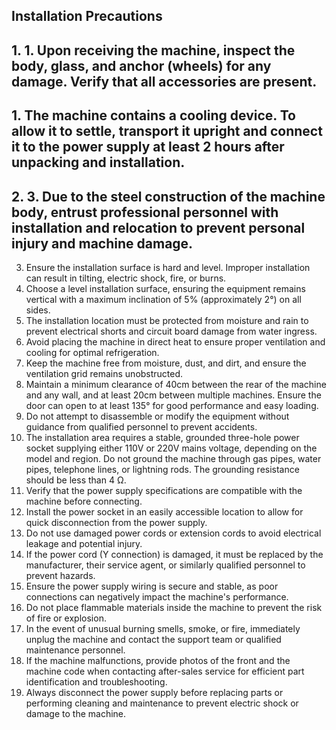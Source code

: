 ## Installation Precautions

## 1\.		1.	Upon receiving the machine, inspect the body, glass, and anchor (wheels) for any damage. Verify that all accessories are present.

## 1. The machine contains a cooling device. To allow it to settle, transport it upright and connect it to the power supply at least 2 hours after unpacking and installation.
## 2. 3.	Due to the steel construction of the machine body, entrust professional personnel with installation and relocation to prevent personal injury and machine damage.
3. Ensure the installation surface is hard and level. Improper installation can result in tilting, electric shock, fire, or burns.
4. Choose a level installation surface, ensuring the equipment remains vertical with a maximum inclination of 5% (approximately 2°) on all sides.
5. The installation location must be protected from moisture and rain to prevent electrical shorts and circuit board damage from water ingress.
6. Avoid placing the machine in direct heat to ensure proper ventilation and cooling for optimal refrigeration.
7. Keep the machine free from moisture, dust, and dirt, and ensure the ventilation grid remains unobstructed.
8. Maintain a minimum clearance of 40cm between the rear of the machine and any wall, and at least 20cm between multiple machines. Ensure the door can open to at least 135° for good performance and easy loading.
9. Do not attempt to disassemble or modify the equipment without guidance from qualified personnel to prevent accidents.
10. The installation area requires a stable, grounded three-hole power socket supplying either 110V or 220V mains voltage, depending on the model and region. Do not ground the machine through gas pipes, water pipes, telephone lines, or lightning rods. The grounding resistance should be less than 4 Ω.
11. Verify that the power supply specifications are compatible with the machine before connecting.
12. Install the power socket in an easily accessible location to allow for quick disconnection from the power supply.
13. Do not use damaged power cords or extension cords to avoid electrical leakage and potential injury.
14. If the power cord (Y connection) is damaged, it must be replaced by the manufacturer, their service agent, or similarly qualified personnel to prevent hazards.
15. Ensure the power supply wiring is secure and stable, as poor connections can negatively impact the machine's performance.
16. Do not place flammable materials inside the machine to prevent the risk of fire or explosion.
17. In the event of unusual burning smells, smoke, or fire, immediately unplug the machine and contact the support team or qualified maintenance personnel.
18. If the machine malfunctions, provide photos of the front and the machine code when contacting after-sales service for efficient part identification and troubleshooting.
19. Always disconnect the power supply before replacing parts or performing cleaning and maintenance to prevent electric shock or damage to the machine.

